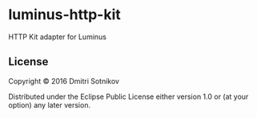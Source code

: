 # luminus-http-kit

HTTP Kit adapter for Luminus

## License

Copyright © 2016 Dmitri Sotnikov

Distributed under the Eclipse Public License either version 1.0 or (at your option) any later version.
